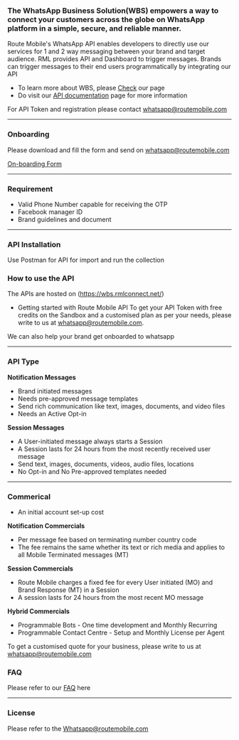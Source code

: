 ### The WhatsApp Business Solution(WBS) empowers a way to connect your customers across the globe on WhatsApp platform in a simple, secure, and reliable manner.
Route Mobile's WhatsApp API enables developers to directly use our services for 1 and 2 way messaging between your brand and target audience. RML provides API and Dashboard to trigger messages. Brands can trigger messages to their end users programmatically by integrating our API 

* To learn more about WBS, please [Check](https://routemobile.com/messaging/whatsapp-business-api/) our page
* Do visit our [API documentation](https://wbs.rmlconnect.net/) page for more information

For API Token and registration please contact whatsapp@routemobile.com

***

### Onboarding
Please download and fill the form and send on whatsapp@routemobile.com

[On-boarding Form](https://drive.google.com/file/d/1j2ahCtlstzd5Eq3EnhSaczsfYtQf44Ct/view?usp=sharing)
***

### Requirement 
* Valid Phone Number capable for receiving the OTP
* Facebook manager ID 
* Brand guidelines and document 
 


***


### API Installation 
Use Postman for API for import and run the collection


### How to use the API 
The APIs are hosted on (https://wbs.rmlconnect.net/) 

* Getting started with Route Mobile API
To get your API Token with free credits on the Sandbox and a customised plan as per your needs, please write to us at whatsapp@routemobile.com.


We can also help your brand get onboarded to whatsapp

***

### API Type
**Notification Messages**
* Brand initiated messages
* Needs pre-approved message templates
* Send rich communication like text, images, documents, and video files
* Needs an Active Opt-in

**Session Messages**
* A User-initiated message always starts a Session 
* A Session lasts for 24 hours from the most recently received user message 
* Send text, images, documents, videos, audio files, locations
* No Opt-in and No Pre-approved templates needed 


***


### Commerical 
* An initial account set-up cost

**Notification Commercials**
* Per message fee based on terminating number country code
* The fee remains the same whether its text or rich media and applies to all Mobile Terminated messages (MT)


**Session Commercials**
* Route Mobile charges a fixed fee for every User initiated (MO) and Brand Response (MT) in a Session
* A session lasts for 24 hours from the most recent MO message


**Hybrid Commercials**
* Programmable Bots -  One time development and Monthly Recurring 
* Programmable Contact Centre - Setup and Monthly License per Agent


To get a customised quote for your business, please write to us at whatsapp@routemobile.com

### FAQ

Please refer to our [FAQ](https://gitlab.com/route-mobile1/route-mobile-whatsapp-business-api/-/wikis/FAQ) here

***


### License 

Please refer to the Whatsapp@routemobile.com